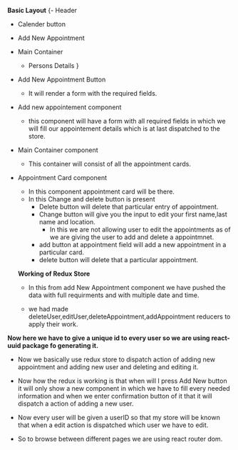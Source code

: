 **Basic Layout**
{- Header
  - Calender button
  - Add New Appointment

- Main Container
  - Persons Details
}

- Add New Appointment Button
  - It will render a form with the required fields.

- Add new appointement component
  - this component will have a form with all required fields in which we will fill our appointement details which is at last dispatched to the store.
  
- Main Container component
  - This container will consist of all the appointment cards.

- Appointment Card component
  - In this component appointment card will be there.
  - In this Change and delete button is present
    - Delete button will delete that particular entry of appointment.
    - Change button will give you the input to edit your first name,last name and location.
       - In this we are not allowing user to edit the appointments as of we are giving the user to add and delete a appointmnet.
    - add button at appointment field will add a new appointment in a particular card.
    - delete button will delete that a particular appointment.


  **Working of Redux Store**
  - In this from add New Appointment component we have pushed the data with full requirments and with multiple date and time.

  - we had made deleteUser,editUser,deleteAppointment,addAppointment reducers to apply their work.

**Now here we have to give a unique id to every user so we are using react-uuid package fo generating it.**


- Now we basically use redux store to dispatch action of adding new appointment and adding new user and deleting and editing it.

- Now how the redux is working is that when will I press Add New button it will only show a new component in which we have to fill every needed information and when we enter confirmation button of it that it will dispatch a action of adding a new user.

- Now every user will be given a userID so that my store will be known that when a edit action is dispatched which user we have to edit. 

- So to browse between different pages we are using react router dom.